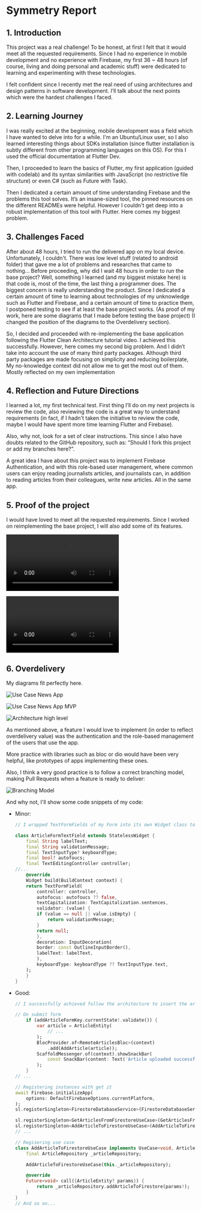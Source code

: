 # Symmetry Report

## 1. Introduction

This project was a real challenge! To be honest, at first I felt that it would meet all the requested requirements. Since I had no experience in mobile development and no experience with Firebase, my first 36 ~ 48 hours (of course, living and doing personal and academic stuff) were dedicated to learning and experimenting with these technologies.

I felt confident since I recently met the real need of using architectures and design patterns in software development. I’ll talk about the next points which were the hardest challenges I faced.

## 2. Learning Journey

I was really excited at the beginning, mobile development was a field which I have wanted to delve into for a while. I'm an Ubuntu/Linux user, so I also learned interesting things about SDKs installation (since flutter installation is subtly different from other programming languages on this OS). For this I used the official documentation at Flutter Dev.

Then, I proceeded to learn the basics of Flutter, my first application (guided with codelab) and its syntax similarities with JavaScript (no restrictive file structure) or even C# (such as Future with Task).

Then I dedicated a certain amount of time understanding Firebase and the problems this tool solves. It’s an insane-sized tool, the pinned resources on the different READMEs were helpful. However I couldn't get deep into a robust implementation of this tool with Flutter. Here comes my biggest problem.

## 3. Challenges Faced

After about 48 hours, I tried to run the delivered app on my local device. Unfortunately, I couldn't. There was low level stuff (related to android folder) that gave me a lot of problems and researches that came to nothing… Before proceeding, why did I wait 48 hours in order to run the base project? Well, something I learned (and my biggest mistake here) is that code is, most of the time, the last thing a programmer does. The biggest concern is really understanding the product. Since I dedicated a certain amount of time to learning about technologies of my unknowledge such as Flutter and Firebase, and a certain amount of time to practice them, I postponed testing to see if at least the base project works. (As proof of my work, here are some diagrams that I made before testing the base project) (I changed the position of the diagrams to the Overdelivery section).

So, I decided and proceeded with re-implementing the base application following the Flutter Clean Architecture tutorial video. I achieved this successfully. However, here comes my second big problem. And I didn’t take into account the use of many third party packages. Although third party packages are made focusing on simplicity and reducing boilerplate, My no-knowledge context did not allow me to get the most out of them. Mostly reflected on my own implementation

## 4. Reflection and Future Directions

I learned a lot, my first technical test. First thing I’ll do on my next projects is review the code, also reviewing the code is a great way to understand requirements (in fact, if I hadn't taken the initiative to review the code, maybe I would have spent more time learning Flutter and Firebase).

Also, why not, look for a set of clear instructions. This since I also have doubts related to the GitHub repository, such as: “Should I fork this project or add my branches here?”.

A great idea I have about this project was to implement Firebase Authentication, and with this role-based user management, where common users can enjoy reading journalists articles, and journalists can, in addition to reading articles from their colleagues, write new articles. All in the same app.

## 5. Proof of the project

I would have loved to meet all the requested requirements. Since I worked on reimplementing the base project, I will also add some of its features.

<video controls src="https://res.cloudinary.com/dt2xucpq2/video/upload/v1715777065/_temp/fwfuxawyl7iuwivcgmm7.mp4" title="Demo News App"></video>

<video controls src="https://res.cloudinary.com/dt2xucpq2/video/upload/v1715777064/_temp/zbimwjqhvphvdyenfx5f.mp4" title="Firebase reflected changes"></video>

## 6. Overdelivery

My diagrams fit perfectly here.

![Use Case News App](https://res.cloudinary.com/dt2xucpq2/image/upload/v1715777517/_temp/lsulbnpclk36snigyf07.png)

![Use Case News App MVP](https://res.cloudinary.com/dt2xucpq2/image/upload/v1715777516/_temp/h0qllzn4ldwoxnfajlhf.png)

![Architecture high level](https://res.cloudinary.com/dt2xucpq2/image/upload/v1715777516/_temp/xam3ee9hxvimnhqbkcfl.png)

As mentioned above, a feature I would love to implement (in order to reflect overdelivery value) was the authentication and the role-based management of the users that use the app.

More practice with libraries such as bloc or dio would have been very helpful, like prototypes of apps implementing these ones.

Also, I think a very good practice is to follow a correct branching model, making Pull Requests when a feature is ready to deliver:

![Branching Model](https://res.cloudinary.com/dt2xucpq2/image/upload/v1715778185/_temp/l9nlnwtlr3wlcgrt11yj.png)

And why not, I'll show some code snippets of my code:

- Minor:

  ```dart
  // I wrapped TextFormFields of my Form into its own Widget class to avoid boilerplate. Such as React components.

  class ArticleFormTextField extends StatelessWidget {
      final String labelText;
      final String validationMessage;
      final TextInputType? keyboardType;
      final bool? autofoucs;
      final TextEditingController controller;
  //...
      @override
      Widget build(BuildContext context) {
      return TextFormField(
          controller: controller,
          autofocus: autofoucs ?? false,
          textCapitalization: TextCapitalization.sentences,
          validator: (value) {
          if (value == null || value.isEmpty) {
              return validationMessage;
          }
          return null;
          },
          decoration: InputDecoration(
          border: const OutlineInputBorder(),
          labelText: labelText,
          ),
          keyboardType: keyboardType ?? TextInputType.text,
      );
      }
  }
  ```

- Good:

  ```dart
  // I successfully achieved follow the architecture to insert the article into Firestore

  // On submit form
      if (addArticleFormKey.currentState!.validate()) {
          var article = ArticleEntity(
              // ...
          );
          BlocProvider.of<RemoteArticlesBloc>(context)
              .add(AddArticle(article));
          ScaffoldMessenger.of(context).showSnackBar(
              const SnackBar(content: Text('Article uploaded successfully!')),
          );
      }
  // ...
  ```

  ```dart
  // Registering instances with get it
  await Firebase.initializeApp(
      options: DefaultFirebaseOptions.currentPlatform,
  );
  sl.registerSingleton<FirestoreDatabaseService>(FirestoreDatabaseService());

  sl.registerSingleton<GetArticlesFromFirestoreUseCase>(GetArticlesFromFirestoreUseCase(sl()));
  sl.registerSingleton<AddArticleToFirestoreUseCase>(AddArticleToFirestoreUseCase(sl()));
  // ...
  ```

  ```dart
  // Regisering use case
  class AddArticleToFirestoreUseCase implements UseCase<void, ArticleEntity> {
      final ArticleRepository _articleRepository;

      AddArticleToFirestoreUseCase(this._articleRepository);

      @override
      Future<void> call({ArticleEntity? params}) {
          return _articleRepository.addArticleToFirestore(params!);
      }
  }
  // And so on...
  ```
